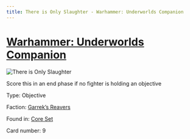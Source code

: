 ```yaml
---
title: There is Only Slaughter - Warhammer: Underworlds Companion
---
```


# [Warhammer: Underworlds Companion](https://guidokessels.github.io/wh-underworlds)

  

![There is Only Slaughter](https://warhammerunderworlds.com/wp-content/uploads/sites/6/2017/12/009_ENG-There-is-Only-Slaughter.png)

Score this in an end phase if no fighter is holding an objective

Type: Objective

Faction: [Garrek’s Reavers](https://guidokessels.github.io/wh-underworlds/factions/garreks-reavers)

Found in: [Core Set](https://guidokessels.github.io/wh-underworlds/locations/core-set)

Card number: 9
